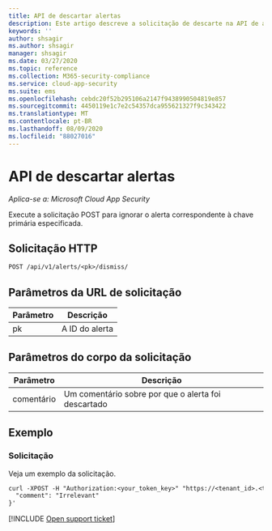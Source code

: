 ```yaml
---
title: API de descartar alertas
description: Este artigo descreve a solicitação de descarte na API de alertas do Cloud App Security.
keywords: ''
author: shsagir
ms.author: shsagir
manager: shsagir
ms.date: 03/27/2020
ms.topic: reference
ms.collection: M365-security-compliance
ms.service: cloud-app-security
ms.suite: ems
ms.openlocfilehash: cebdc20f52b295106a2147f9438990504819e857
ms.sourcegitcommit: 4450119e1c7e2c54357dca955621327f9c343422
ms.translationtype: MT
ms.contentlocale: pt-BR
ms.lasthandoff: 08/09/2020
ms.locfileid: "88027016"
---
```

# <a name="dismiss---alerts-api"></a>API de descartar alertas

*Aplica-se a: Microsoft Cloud App Security*

Execute a solicitação POST para ignorar o alerta correspondente à chave primária especificada.

## <a name="http-request"></a>Solicitação HTTP

```rest
POST /api/v1/alerts/<pk>/dismiss/
```

## <a name="request-url-parameters"></a>Parâmetros da URL de solicitação

| Parâmetro | Descrição |
| --- | --- |
| pk | A ID do alerta |

## <a name="request-body-parameters"></a>Parâmetros do corpo da solicitação

| Parâmetro | Descrição |
| --- | --- |
| comentário | Um comentário sobre por que o alerta foi descartado |

## <a name="example"></a>Exemplo

### <a name="request"></a>Solicitação

Veja um exemplo da solicitação.

```rest
curl -XPOST -H "Authorization:<your_token_key>" "https://<tenant_id>.<tenant_region>.contoso.com/api/v1/alerts/<pk>/dismiss/" -d '{
  "comment": "Irrelevant"
}'
```

[!INCLUDE [Open support ticket](includes/support.md)]
